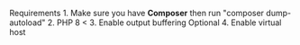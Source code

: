 Requirements
    1. Make sure you have **Composer** then run "composer dump-autoload"
    2. PHP 8 < 
    3. Enable output buffering
    Optional
    4. Enable virtual host
